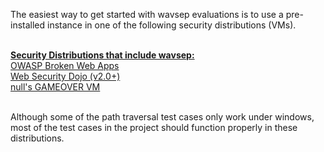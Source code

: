 The easiest way to get started with wavsep evaluations is to use a pre-installed instance in one of the following security distributions (VMs).<br><br>

<b><u>Security Distributions that include wavsep:</u></b><br>
<a href='https://www.owasp.org/index.php/OWASP_Broken_Web_Applications_Project'>OWASP Broken Web Apps</a><br>
<a href='http://www.mavensecurity.com/web_security_dojo/'>Web Security Dojo (v2.0+)</a><br>
<a href='http://sourceforge.net/projects/null-gameover/files/'>null's GAMEOVER VM</a><br>

<br>
Although some of the path traversal test cases only work under windows, most of the test cases in the project should function properly in these distributions.